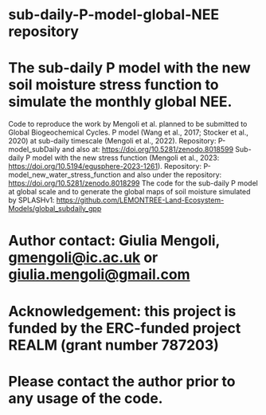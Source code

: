# sub-daily-P-model-global-NEE repository
# The sub-daily P model with the new soil moisture stress function to simulate the monthly global NEE.
Code to reproduce the work by Mengoli et al. planned to be submitted to Global Biogeochemical Cycles. 
P model (Wang et al., 2017; Stocker et al., 2020) at sub-daily timescale (Mengoli et al., 2022). Repository: P-model_subDaily and also at: https://doi.org/10.5281/zenodo.8018599
Sub-daily P model with the new stress function (Mengoli et al., 2023: https://doi.org/10.5194/egusphere-2023-1261). Repository: P-model_new_water_stress_function and also under the repository: https://doi.org/10.5281/zenodo.8018299
The code for the sub-daily P model at global scale and to generate the global maps of soil moisture simulated by SPLASHv1: https://github.com/LEMONTREE-Land-Ecosystem-Models/global_subdaily_gpp
# Author contact: Giulia Mengoli, gmengoli@ic.ac.uk or giulia.mengoli@gmail.com
# Acknowledgement: this project is funded by the ERC-funded project REALM (grant number 787203)
# Please contact the author prior to any usage of the code.

